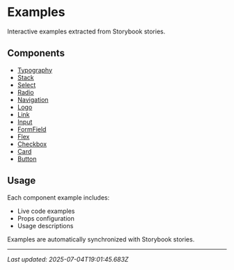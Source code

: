# Examples

Interactive examples extracted from Storybook stories.

## Components

- [Typography](./Typography.md)
- [Stack](./Stack.md)
- [Select](./Select.md)
- [Radio](./Radio.md)
- [Navigation](./Navigation.md)
- [Logo](./Logo.md)
- [Link](./Link.md)
- [Input](./Input.md)
- [FormField](./FormField.md)
- [Flex](./Flex.md)
- [Checkbox](./Checkbox.md)
- [Card](./Card.md)
- [Button](./Button.md)

## Usage

Each component example includes:
- Live code examples
- Props configuration
- Usage descriptions

Examples are automatically synchronized with Storybook stories.

---

*Last updated: 2025-07-04T19:01:45.683Z*

